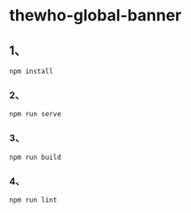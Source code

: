 # thewho-global-banner

## 1、
```
npm install
```

### 2、
```
npm run serve
```

### 3、
```
npm run build
```

### 4、
```
npm run lint
```

